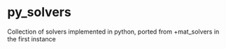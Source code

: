 py_solvers
==========

Collection of solvers implemented in python, ported from +mat_solvers in the first instance

